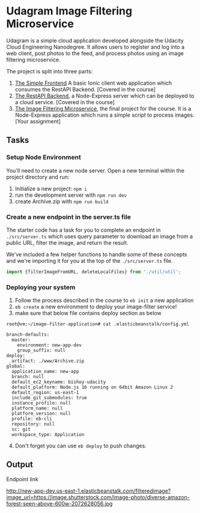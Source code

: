 # Udagram Image Filtering Microservice

Udagram is a simple cloud application developed alongside the Udacity Cloud Engineering Nanodegree. It allows users to register and log into a web client, post photos to the feed, and process photos using an image filtering microservice.

The project is split into three parts:
1. [The Simple Frontend](https://github.com/udacity/cloud-developer/tree/master/course-02/exercises/udacity-c2-frontend)
A basic Ionic client web application which consumes the RestAPI Backend. [Covered in the course]
2. [The RestAPI Backend](https://github.com/udacity/cloud-developer/tree/master/course-02/exercises/udacity-c2-restapi), a Node-Express server which can be deployed to a cloud service. [Covered in the course]
3. [The Image Filtering Microservice](https://github.com/udacity/cloud-developer/tree/master/course-02/project/image-filter-starter-code), the final project for the course. It is a Node-Express application which runs a simple script to process images. [Your assignment]

## Tasks

### Setup Node Environment

You'll need to create a new node server. Open a new terminal within the project directory and run:

1. Initialize a new project: `npm i`
2. run the development server with `npm run dev`
3. create Archive.zip with `npm run build`

### Create a new endpoint in the server.ts file

The starter code has a task for you to complete an endpoint in `./src/server.ts` which uses query parameter to download an image from a public URL, filter the image, and return the result.

We've included a few helper functions to handle some of these concepts and we're importing it for you at the top of the `./src/server.ts`  file.

```typescript
import {filterImageFromURL, deleteLocalFiles} from './util/util';
```

### Deploying your system

1. Follow the process described in the course to `eb init` a new application 
2. `eb create` a new environment to deploy your image-filter service! 
3. make sure that below file contains deploy section as below 

```
root@vm:~/image-filter-application# cat .elasticbeanstalk/config.yml

branch-defaults:
  master:
    environment: new-app-dev
    group_suffix: null
deploy:
  artifact: ./www/Archive.zip
global:
  application_name: new-app
  branch: null
  default_ec2_keyname: bishoy-udacity
  default_platform: Node.js 16 running on 64bit Amazon Linux 2
  default_region: us-east-1
  include_git_submodules: true
  instance_profile: null
  platform_name: null
  platform_version: null
  profile: eb-cli
  repository: null
  sc: git
  workspace_type: Application

```
4. Don't forget you can use `eb deploy` to push changes.

## Output

Endpoint link

http://new-app-dev.us-east-1.elasticbeanstalk.com/filteredimage?image_url=https://image.shutterstock.com/image-photo/diverse-amazon-forest-seen-above-600w-2072628056.jpg
